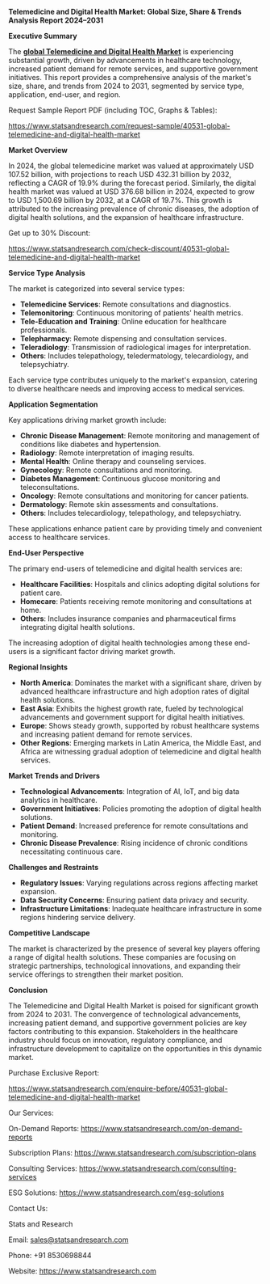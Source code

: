 ﻿**Telemedicine and Digital Health Market: Global Size, Share & Trends Analysis Report 2024–2031**

**Executive Summary**

The [**global Telemedicine and Digital Health Market**](https://www.statsandresearch.com/report/40531-global-telemedicine-and-digital-health-market) is experiencing substantial growth, driven by advancements in healthcare technology, increased patient demand for remote services, and supportive government initiatives. This report provides a comprehensive analysis of the market's size, share, and trends from 2024 to 2031, segmented by service type, application, end-user, and region.

Request Sample Report PDF (including TOC, Graphs & Tables):

<https://www.statsandresearch.com/request-sample/40531-global-telemedicine-and-digital-health-market>

**Market Overview**

In 2024, the global telemedicine market was valued at approximately USD 107.52 billion, with projections to reach USD 432.31 billion by 2032, reflecting a CAGR of 19.9% during the forecast period. Similarly, the digital health market was valued at USD 376.68 billion in 2024, expected to grow to USD 1,500.69 billion by 2032, at a CAGR of 19.7%. This growth is attributed to the increasing prevalence of chronic diseases, the adoption of digital health solutions, and the expansion of healthcare infrastructure.

Get up to 30% Discount:

<https://www.statsandresearch.com/check-discount/40531-global-telemedicine-and-digital-health-market>

**Service Type Analysis**

The market is categorized into several service types:

- **Telemedicine Services**: Remote consultations and diagnostics.
- **Telemonitoring**: Continuous monitoring of patients' health metrics.
- **Tele-Education and Training**: Online education for healthcare professionals.
- **Telepharmacy**: Remote dispensing and consultation services.
- **Teleradiology**: Transmission of radiological images for interpretation.
- **Others**: Includes telepathology, teledermatology, telecardiology, and telepsychiatry.

Each service type contributes uniquely to the market's expansion, catering to diverse healthcare needs and improving access to medical services.

**Application Segmentation**

Key applications driving market growth include:

- **Chronic Disease Management**: Remote monitoring and management of conditions like diabetes and hypertension.
- **Radiology**: Remote interpretation of imaging results.
- **Mental Health**: Online therapy and counseling services.
- **Gynecology**: Remote consultations and monitoring.
- **Diabetes Management**: Continuous glucose monitoring and teleconsultations.
- **Oncology**: Remote consultations and monitoring for cancer patients.
- **Dermatology**: Remote skin assessments and consultations.
- **Others**: Includes telecardiology, telepathology, and telepsychiatry.

These applications enhance patient care by providing timely and convenient access to healthcare services.

**End-User Perspective**

The primary end-users of telemedicine and digital health services are:

- **Healthcare Facilities**: Hospitals and clinics adopting digital solutions for patient care.
- **Homecare**: Patients receiving remote monitoring and consultations at home.
- **Others**: Includes insurance companies and pharmaceutical firms integrating digital health solutions.

The increasing adoption of digital health technologies among these end-users is a significant factor driving market growth.

**Regional Insights**

- **North America**: Dominates the market with a significant share, driven by advanced healthcare infrastructure and high adoption rates of digital health solutions.
- **East Asia**: Exhibits the highest growth rate, fueled by technological advancements and government support for digital health initiatives.
- **Europe**: Shows steady growth, supported by robust healthcare systems and increasing patient demand for remote services.
- **Other Regions**: Emerging markets in Latin America, the Middle East, and Africa are witnessing gradual adoption of telemedicine and digital health services.

**Market Trends and Drivers**

- **Technological Advancements**: Integration of AI, IoT, and big data analytics in healthcare.
- **Government Initiatives**: Policies promoting the adoption of digital health solutions.
- **Patient Demand**: Increased preference for remote consultations and monitoring.
- **Chronic Disease Prevalence**: Rising incidence of chronic conditions necessitating continuous care.

**Challenges and Restraints**

- **Regulatory Issues**: Varying regulations across regions affecting market expansion.
- **Data Security Concerns**: Ensuring patient data privacy and security.
- **Infrastructure Limitations**: Inadequate healthcare infrastructure in some regions hindering service delivery.

**Competitive Landscape**

The market is characterized by the presence of several key players offering a range of digital health solutions. These companies are focusing on strategic partnerships, technological innovations, and expanding their service offerings to strengthen their market position.

**Conclusion**

The Telemedicine and Digital Health Market is poised for significant growth from 2024 to 2031. The convergence of technological advancements, increasing patient demand, and supportive government policies are key factors contributing to this expansion. Stakeholders in the healthcare industry should focus on innovation, regulatory compliance, and infrastructure development to capitalize on the opportunities in this dynamic market.

Purchase Exclusive Report:

<https://www.statsandresearch.com/enquire-before/40531-global-telemedicine-and-digital-health-market>



Our Services:

On-Demand Reports: <https://www.statsandresearch.com/on-demand-reports>

Subscription Plans: <https://www.statsandresearch.com/subscription-plans>

Consulting Services: <https://www.statsandresearch.com/consulting-services>

ESG Solutions: <https://www.statsandresearch.com/esg-solutions>

Contact Us:

Stats and Research

Email: <sales@statsandresearch.com>

Phone: +91 8530698844

Website: <https://www.statsandresearch.com>




